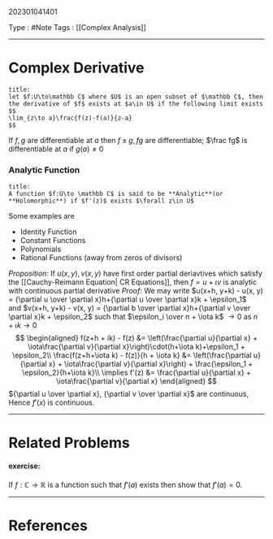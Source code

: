 202301041401

Type : #Note
Tags : [[Complex Analysis]]

---
# Complex Derivative
```ad-note
title: 
let $f:U\to\mathbb C$ where $U$ is an open subset of $\mathbb C$, then the derivative of $f$ exists at $a\in U$ if the following limit exists
$$
\lim_{z\to a}\frac{f(z)-f(a)}{z-a}
$$
```

If $f, g$ are differentiable at $a$ then $f\pm g, fg$ are differentiable; $\frac fg$ is differentiable at $a$ if $g(a)\ne 0$

### Analytic Function
```ad-note
title:
A function $f:U\to \mathbb C$ is said to be **Analytic**(or **Holomorphic**) if $f'(z)$ exists $\forall z\in U$
```
Some examples are
- Identity Function
- Constant Functions
- Polynomials
- Rational Functions (away from zeros of divisors)

*Proposition:* If $u(x, y), v(x, y)$ have first order partial deriavtives which satisfy the [[Cauchy-Reimann Equation| CR Equations]], then $f=u+\iota v$ is analytic with continuous partial derivative
_Proof:_
We may write $u(x+h, y+k) - u(x, y) = {\partial u \over \partial x}h+{\partial u \over \partial x}k + \epsilon_1$  
and $v(x+h, y+k) - v(x, y) = {\partial b \over \partial x}h+{\partial v \over \partial x}k + \epsilon_2$
such that $\epsilon_i \over n + \iota k$ $\to 0$ as $n+\iota k \to 0$ 
$$
\begin{aligned}
f(z+h + ik) - f(z) &= \left(\frac{\partial u}{\partial x} + \iota\frac{\partial v}{\partial x}\right)\cdot(h+\iota k)+\epsilon_1 + \epsilon_2\\
\frac{f(z+h+\iota k) - f(z)}{h + \iota k} &= \left(\frac{\partial u}{\partial x} + \iota\frac{\partial v}{\partial x}\right) + \frac{\epsilon_1 + \epsilon_2}{h+\iota k}\\
\implies f'(z) &= \frac{\partial u}{\partial x} + \iota\frac{\partial v}{\partial x}
\end{aligned}
$$
${\partial u \over \partial x}, {\partial v \over \partial x}$ are continuous, Hence $f'(x)$ is continuous.

---
# Related Problems

#### exercise:
If $f:\mathbb{C} \to \mathbb{R}$ is a function such that $f'(a)$ exists then show that $f'(a) = 0$.

---
# References
